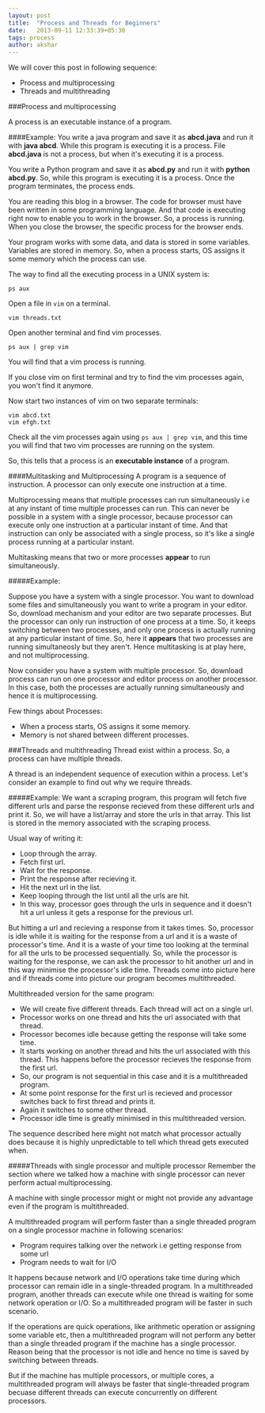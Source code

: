 ```yaml
---
layout: post
title:  "Process and Threads for Beginners"
date:   2013-09-11 12:33:39+05:30
tags: process
author: akshar
---
```

We will cover this post in following sequence:

* Process and multiprocessing
* Threads and multithreading

###Process and multiprocessing

A process is an executable instance of a program. 

####Example:
You write a java program and save it as **abcd.java** and run it with **java abcd**. While this program is executing it is a process. File **abcd.java** is not a process, but when it's executing it is a process.

You write a Python program and save it as **abcd.py** and run it with **python abcd.py**. So, while this program is executing it is a process. Once the program terminates, the process ends.

You are reading this blog in a browser. The code for browser must have been written in some programming language. And that code is executing right now to enable you to work in the browser. So, a process is running. When you close the browser, the specific process for the browser ends.

Your program works with some data, and data is stored in some variables. Variables are stored in memory. So, when a process starts, OS assigns it some memory which the process can use.

The way to find all the executing process in a UNIX system is:

    ps aux

Open a file in `vim` on a terminal.

    vim threads.txt
    
Open another terminal and find vim processes.

    ps aux | grep vim

You will find that a vim process is running.

If you close vim on first terminal and try to find the vim processes again, you won't find it anymore.

Now start two instances of vim on two separate terminals:

    vim abcd.txt
    vim efgh.txt 

Check all the vim processes again using `ps aux | grep vim`, and this time you will find that two vim processes are running on the system.

So, this tells that a process is an **executable instance** of a program.

####Multitasking and Multiprocessing
A program is a sequence of instruction. A processor can only execute one instruction at a time.

Multiprocessing means that multiple processes can run simultaneously i.e at any instant of time multiple processes can run. This can never be possible in a system with a single processor, because processor can execute only one instruction at a particular instant of time. And that instruction can only be associated with a single process, so it's like a single process running at a particular instant.

Multitasking means that two or more processes **appear** to run simultaneously.

#####Example:

Suppose you have a system with a single processor. You want to download some files and simultaneously you want to write a program in your editor. So, download mechanism and your editor are two separate processes. But the processor can only run instruction of one process at a time. So, it keeps switching between two processes, and only one process is actually running at any particular instant of time. So, here it **appears** that two processes are running simultaneosly but they aren't. Hence multitasking is at play here, and not multiprocessing.

Now consider you have a system with multiple processor. So, download process can run on one processor and editor process on another processor. In this case, both the processes are actually running simultaneously and hence it is multiprocessing.

Few things about Processes:

* When a process starts, OS assigns it some memory.
* Memory is not shared between different processes.

###Threads and multithreading
Thread exist within a process. So, a process can have multiple threads.

A thread is an independent sequence of execution within a process. Let's consider an example to find out why we require threads.

#####Example:
We want a scraping program, this program will fetch five different urls and parse the response recieved from these different urls and print it. So, we will have a list/array and store the urls in that array. This list is stored in the memory associated with the scraping process.

Usual way of writing it:

* Loop through the array.
* Fetch first url.
* Wait for the response.
* Print the response after recieving it.
* Hit the next url in the list.
* Keep looping through the list until all the urls are hit.
* In this way, processor goes through the urls in sequence and it doesn't hit a url unless it gets a response for the previous url.

But hitting a url and recieving a response from it takes times. So, processor is idle while it is waiting for the response from a url and it is a waste of processor's time. And it is a waste of your time too looking at the terminal for all the urls to be processed sequentially. So, while the processor is waiting for the response, we can ask the processor to hit another url and in this way minimise the processor's idle time. Threads come into picture here and if threads come into picture our program becomes multithreaded.

Multithreaded version for the same program:

* We will create five different threads. Each thread will act on a single url.
* Processor works on one thread and hits the url associated with that thread.
* Processor becomes idle because getting the response will take some time.
* It starts working on another thread and hits the url associated with this thread. This happens before the processor recieves the response from the first url.
* So, our program is not sequential in this case and it is a multithreaded program.
* At some point response for the first url is recieved and processor switches back to first thread and prints it.
* Again it switches to some other thread.
* Processor idle time is greatly minimised in this multithreaded version.

The sequence described here might not match what processor actually does because it is highly unpredictable to tell which thread gets executed when.

#####Threads with single processor and multiple processor
Remember the section where we talked how a machine with single processor can never perform actual multiprocessing.

A machine with single processor might or might not provide any advantage even if the program is multithreaded.

A multithreaded program will perform faster than a single threaded program on a single processor machine in following scenarios:

* Program requires talking over the network i.e getting response from some url
* Program needs to wait for I/O

It happens because network and I/O operations take time during which processor can remain idle in a single-threaded program. In a multithreaded program, another threads can execute while one thread is waiting for some network operation or I/O. So a multithreaded program will be faster in such scenario.

If the operations are quick operations, like arithmetic operation or assigning some variable etc, then a multithreaded program will not perform any better than a single threaded program if the machine has a single processor. Reason being that the processor is not idle and hence no time is saved by switching between threads.

But if the machine has multiple processors, or multiple cores, a multithreaded program will always be faster that single-threaded program becuase different threads can execute concurrently on different processors.

